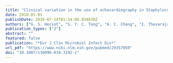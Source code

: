 ```yaml
---
title: "Clinical variation in the use of echocardiography in Staphylococcus aureus bacteraemia: a multi-centre cohort study"
date: 2018-01-01
publishDate: 2019-07-14T01:34:06.934670Z
authors: ["G. S. Heriot", "S. Y. C. Tong", "A. C. Cheng", "I. Thevarajan", "M. R. Levinson", "K. Visvanathan", "D. Liew"]
publication_types: ["2"]
abstract: ""
featured: false
publication: "*Eur J Clin Microbiol Infect Dis*"
url_pdf: "https://www.ncbi.nlm.nih.gov/pubmed/29357050"
doi: "10.1007/s10096-018-3192-z"
---
```


